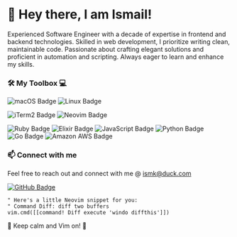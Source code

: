 # 👋 Hey there, I am Ismail!

Experienced Software Engineer with a decade of expertise in frontend and backend technologies. 
Skilled in web development, I prioritize writing clean, maintainable code. Passionate about crafting elegant solutions and proficient in automation and scripting. Always eager to learn and enhance my skills.

### 🛠️ My Toolbox 💻 

![macOS Badge](https://img.shields.io/badge/macOS-000?logo=macos&logoColor=fff&style=flat) ![Linux Badge](https://img.shields.io/badge/Linux-FCC624?logo=linux&logoColor=000&style=flat) 

![iTerm2 Badge](https://img.shields.io/badge/iTerm2-000?logo=iterm2&logoColor=fff&style=flat) ![Neovim Badge](https://img.shields.io/badge/Neovim-57A143?logo=neovim&logoColor=fff&style=flat)

![Ruby Badge](https://img.shields.io/badge/Ruby-CC342D?logo=ruby&logoColor=fff&style=flat)
![Elixir Badge](https://img.shields.io/badge/Elixir-4B275F?logo=elixir&logoColor=fff&style=flat)
![JavaScript Badge](https://img.shields.io/badge/JavaScript-F7DF1E?logo=javascript&logoColor=000&style=flat)
![Python Badge](https://img.shields.io/badge/Python-3776AB?logo=python&logoColor=fff&style=flat)
![Go Badge](https://img.shields.io/badge/Go-00ADD8?logo=go&logoColor=fff&style=flat)
![Amazon AWS Badge](https://img.shields.io/badge/Amazon%20AWS-232F3E?logo=amazonaws&logoColor=fff&style=flat)

### 📫 Connect with me
Feel free to reach out and connect with me @ ismk@duck.com

[![GitHub Badge](https://img.shields.io/badge/-GitHub-181717?style=flat-square&logo=github&logoColor=white)](https://github.com/ismk)

```vim
" Here's a little Neovim snippet for you:
" Command Diff: diff two buffers
vim.cmd([[command! Diff execute 'windo diffthis']])

```

🌟 Keep calm and Vim on! 🌟
